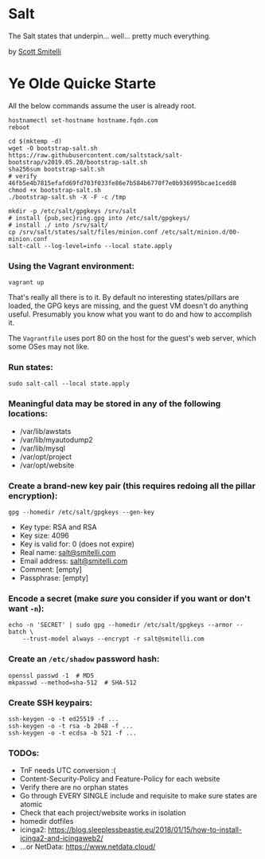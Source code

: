 Salt
====

The Salt states that underpin... well... pretty much everything.

by [Scott Smitelli](mailto:scott@smitelli.com)

Ye Olde Quicke Starte
=====================

All the below commands assume the user is already root.

    hostnamectl set-hostname hostname.fqdn.com
    reboot

    cd $(mktemp -d)
    wget -O bootstrap-salt.sh https://raw.githubusercontent.com/saltstack/salt-bootstrap/v2019.05.20/bootstrap-salt.sh
    sha256sum bootstrap-salt.sh
    # verify 46fb5e4b7815efafd69fd703f033fe86e7b584b6770f7e0b936995bcae1cedd8
    chmod +x bootstrap-salt.sh
    ./bootstrap-salt.sh -X -F -c /tmp

    mkdir -p /etc/salt/gpgkeys /srv/salt
    # install {pub,sec}ring.gpg into /etc/salt/gpgkeys/
    # install ./ into /srv/salt/
    cp /srv/salt/states/salt/files/minion.conf /etc/salt/minion.d/00-minion.conf
    salt-call --log-level=info --local state.apply

### Using the Vagrant environment:

    vagrant up

That's really all there is to it. By default no interesting states/pillars are
loaded, the GPG keys are missing, and the guest VM doesn't do anything useful.
Presumably you know what you want to do and how to accomplish it.

The `Vagrantfile` uses port 80 on the host for the guest's web server, which
some OSes may not like.

### Run states:

    sudo salt-call --local state.apply

### Meaningful data may be stored in any of the following locations:

* /var/lib/awstats
* /var/lib/myautodump2
* /var/lib/mysql
* /var/opt/project
* /var/opt/website

### Create a brand-new key pair (this requires redoing all the pillar encryption):

    gpg --homedir /etc/salt/gpgkeys --gen-key

* Key type: RSA and RSA
* Key size: 4096
* Key is valid for: 0 (does not expire)
* Real name: salt@smitelli.com
* Email address: salt@smitelli.com
* Comment: [empty]
* Passphrase: [empty]

### Encode a secret (make *sure* you consider if you want or don't want `-n`):

    echo -n 'SECRET' | sudo gpg --homedir /etc/salt/gpgkeys --armor --batch \
        --trust-model always --encrypt -r salt@smitelli.com

### Create an `/etc/shadow` password hash:

    openssl passwd -1  # MD5
    mkpasswd --method=sha-512  # SHA-512

### Create SSH keypairs:

    ssh-keygen -o -t ed25519 -f ...
    ssh-keygen -o -t rsa -b 2048 -f ...
    ssh-keygen -o -t ecdsa -b 521 -f ...

### TODOs:

* TnF needs UTC conversion :(
* Content-Security-Policy and Feature-Policy for each website
* Verify there are no orphan states
* Go through EVERY SINGLE include and requisite to make sure states are atomic
* Check that each project/website works in isolation
* homedir dotfiles
* icinga2: https://blog.sleeplessbeastie.eu/2018/01/15/how-to-install-icinga2-and-icingaweb2/
* ...or NetData: https://www.netdata.cloud/

